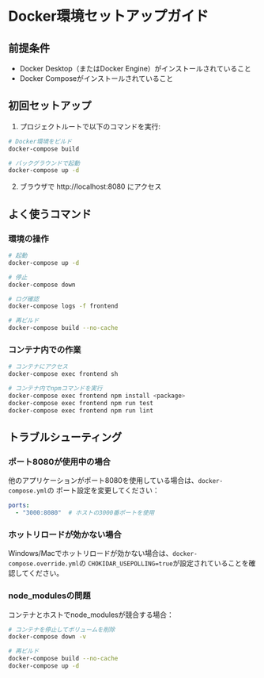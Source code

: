 # Docker環境セットアップガイド

## 前提条件

- Docker Desktop（またはDocker Engine）がインストールされていること
- Docker Composeがインストールされていること

## 初回セットアップ

1. プロジェクトルートで以下のコマンドを実行:

```bash
# Docker環境をビルド
docker-compose build

# バックグラウンドで起動
docker-compose up -d
```

2. ブラウザで http://localhost:8080 にアクセス

## よく使うコマンド

### 環境の操作

```bash
# 起動
docker-compose up -d

# 停止
docker-compose down

# ログ確認
docker-compose logs -f frontend

# 再ビルド
docker-compose build --no-cache
```

### コンテナ内での作業

```bash
# コンテナにアクセス
docker-compose exec frontend sh

# コンテナ内でnpmコマンドを実行
docker-compose exec frontend npm install <package>
docker-compose exec frontend npm run test
docker-compose exec frontend npm run lint
```

## トラブルシューティング

### ポート8080が使用中の場合

他のアプリケーションがポート8080を使用している場合は、`docker-compose.yml`の
ポート設定を変更してください：

```yaml
ports:
  - "3000:8080"  # ホストの3000番ポートを使用
```

### ホットリロードが効かない場合

Windows/Macでホットリロードが効かない場合は、`docker-compose.override.yml`の
`CHOKIDAR_USEPOLLING=true`が設定されていることを確認してください。

### node_modulesの問題

コンテナとホストでnode_modulesが競合する場合：

```bash
# コンテナを停止してボリュームを削除
docker-compose down -v

# 再ビルド
docker-compose build --no-cache
docker-compose up -d
```